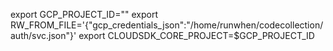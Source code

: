 export GCP_PROJECT_ID=""
export RW_FROM_FILE='{"gcp_credentials_json":"/home/runwhen/codecollection/auth/svc.json"}'
export CLOUDSDK_CORE_PROJECT=$GCP_PROJECT_ID
